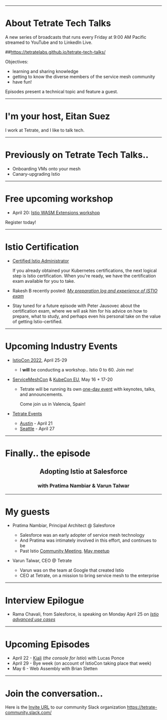 
---
# About Tetrate Tech Talks

A new series of broadcasts that runs every Friday at 9:00 AM Pacific
  streamed to YouTube and to LinkedIn Live.

##https://tetratelabs.github.io/tetrate-tech-talks/

Objectives:

- learning and sharing knowledge
- getting to know the diverse members of the service mesh community
- have fun!

Episodes present a technical topic and feature a guest.

---
# I'm your host, Eitan Suez

I work at Tetrate, and I like to talk tech.

---
# Previously on Tetrate Tech Talks..

- Onboarding VMs onto your mesh
- Canary-upgrading Istio

---
# Free upcoming workshop

- April 20: [Istio WASM Extensions workshop](https://www.tetrate.io/event/tetrate-istio-wasm-extensions-workshop/)

Register today!

---
# Istio Certification

- [Certified Istio Administrator](https://academy.tetrate.io/courses/certified-istio-administrator)

    If you already obtained your Kubernetes certifications, the next logical step is Istio certification.
    When you're ready, we have the certification exam available for you to take.

- Rakesh B recently posted: [_My preparation log and experience of ISTIO exam_](https://medium.com/@rakeshkumarb08/my-preparation-log-and-experience-of-istio-exam-ciat-certified-istio-administrator-by-tetrate-9b7d8d4aed20)

- Stay tuned for a future episode with Peter Jausovec about the certification exam, where we will ask him for his advice on how to prepare, what to study, and perhaps even his personal take on the value of getting Istio-certified.

---
# Upcoming Industry Events

- [IstioCon 2022](https://events.istio.io/istiocon-2022/), April 25-29

    - I **will** be conducting a workshop.. Istio 0 to 60. Join me!

- [ServiceMeshCon](https://events.linuxfoundation.org/servicemeshcon-europe/) & [KubeCon EU](https://events.linuxfoundation.org/kubecon-cloudnativecon-europe/), May 16 + 17-20

    - Tetrate will be running its own [one-day event](https://www.tetrate.io/event/tetrate-envoy-and-service-mesh-immersion-day/) with keynotes, talks, and announcements.

        Come join us in Valencia, Spain!

- [Tetrate Events](https://www.tetrate.io/events/)
    - [Austin](https://www.eventbrite.com/e/tetrates-austin-roadshow-tickets-313862710817) - April 21
    - [Seattle](https://www.eventbrite.com/e/tetrate-seattle-roadshow-tickets-315787517967) - April 27

---
# Finally.. the episode

<center>
<h2>Adopting Istio at Salesforce</h2>
<h3>with Pratima Nambiar & Varun Talwar</h3>
</center>

---
# My guests

- Pratima Nambiar, Principal Architect @ Salesforce
    - Salesforce was an early adopter of service mesh technology
    - And Pratima was intimately involved in this effort, and continues to be
    - Past Istio [Community Meeting](https://www.youtube.com/playlist?list=PL7wB27eZmdfcgqrjdftqafbOIWR630X4t), [May meetup](https://www.youtube.com/watch?v=j273hsoqza0)

- Varun Talwar, CEO @ Tetrate
    - Varun was on the team at Google that created Istio
    - CEO at Tetrate, on a mission to bring service mesh to the enterprise

---
# Interview Epilogue

- Rama Chavali, from Salesforce, is speaking on Monday April 25 on [_Istio advanced use cases_](https://events.istio.io/istiocon-2022/sessions/istio-advanced-usecases/)

---
# Upcoming Episodes

- April 22 - [Kiali](https://kiali.io/) (_the console for Istio_) with Lucas Ponce
- April 29 - Bye week (on account of IstioCon taking place that week)
- May 6 - Web Assembly with Brian Sletten

---
# Join the conversation..

Here is the [Invite URL](https://tetr8.io/tetrate-community) to our community Slack organization https://tetrate-community.slack.com/
